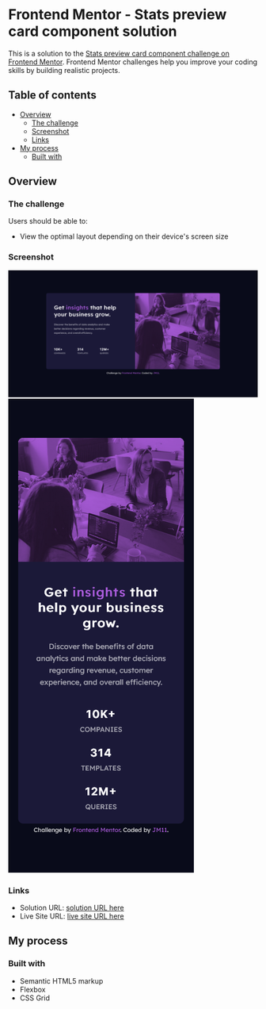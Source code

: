 # Frontend Mentor - Stats preview card component solution

This is a solution to the [Stats preview card component challenge on Frontend Mentor](https://www.frontendmentor.io/challenges/stats-preview-card-component-8JqbgoU62). Frontend Mentor challenges help you improve your coding skills by building realistic projects.

## Table of contents

- [Overview](#overview)
  - [The challenge](#the-challenge)
  - [Screenshot](#screenshot)
  - [Links](#links)
- [My process](#my-process)
  - [Built with](#built-with)

## Overview

### The challenge

Users should be able to:

- View the optimal layout depending on their device's screen size

### Screenshot

![screenshot-desktop](https://raw.githubusercontent.com/JMcode11/Stats-preview-card-component/main/screenshots/screenshot-desktop.png)
![screenshot-mobile](https://raw.githubusercontent.com/JMcode11/Stats-preview-card-component/main/screenshots/screenshot-mobile.png)

### Links

- Solution URL: [ solution URL here](https://github.com/JMcode11/Stats-preview-card-component)
- Live Site URL: [ live site URL here](https://jmcode11.github.io/Stats-preview-card-component/)

## My process

### Built with

- Semantic HTML5 markup
- Flexbox
- CSS Grid
